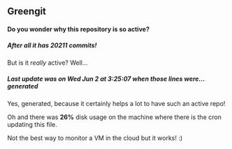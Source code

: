 ## Greengit

#### Do you wonder why this repository is so active?

##### After all it has 20211 commits!

But is it *really* active? Well...

##### Last update was on Wed Jun 2 at 3:25:07 when those lines were... generated

Yes, generated, because it certainly helps a lot to have such an active repo!

Oh and there was **26%** disk usage on the machine
where there is the cron updating this file.

Not the best way to monitor a VM in the cloud but it works! :)

